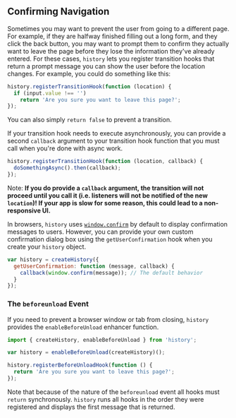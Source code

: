 ## Confirming Navigation

Sometimes you may want to prevent the user from going to a different page. For example, if they are halfway finished filling out a long form, and they click the back button, you may want to prompt them to confirm they actually want to leave the page before they lose the information they've already entered. For these cases, `history` lets you register transition hooks that return a prompt message you can show the user before the location changes. For example, you could do something like this:

```js
history.registerTransitionHook(function (location) {
  if (input.value !== '')
    return 'Are you sure you want to leave this page?';
});
```

You can also simply `return false` to prevent a transition.

If your transition hook needs to execute asynchronously, you can provide a second `callback` argument to your transition hook function that you must call when you're done with async work.

```js
history.registerTransitionHook(function (location, callback) {
  doSomethingAsync().then(callback);
});
```

Note: **If you do provide a `callback` argument, the transition will not proceed until you call it (i.e. listeners will not be notified of the new `location`)! If your app is slow for some reason, this could lead to a non-responsive UI.**

In browsers, `history` uses [`window.confirm`](https://developer.mozilla.org/en-US/docs/Web/API/Window/confirm) by default to display confirmation messages to users. However, you can provide your own custom confirmation dialog box using the `getUserConfirmation` hook when you create your `history` object.

```js
var history = createHistory({
  getUserConfirmation: function (message, callback) {
    callback(window.confirm(message)); // The default behavior
  }
});
```

### The `beforeunload` Event

If you need to prevent a browser window or tab from closing, `history` provides the `enableBeforeUnload` enhancer function.

```js
import { createHistory, enableBeforeUnload } from 'history';

var history = enableBeforeUnload(createHistory)();

history.registerBeforeUnloadHook(function () {
  return 'Are you sure you want to leave this page?';
});
```

Note that because of the nature of the `beforeunload` event all hooks must `return` synchronously. `history` runs all hooks in the order they were registered and displays the first message that is returned.

